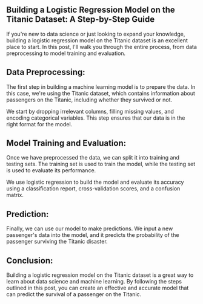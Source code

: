 ## Building a Logistic Regression Model on the Titanic Dataset: A Step-by-Step Guide

If you're new to data science or just looking to expand your knowledge, building a logistic regression model on the Titanic dataset is an excellent place to start. In this post, I'll walk you through the entire process, from data preprocessing to model training and evaluation.

## Data Preprocessing:

The first step in building a machine learning model is to prepare the data. In this case, we're using the Titanic dataset, which contains information about passengers on the Titanic, including whether they survived or not.

We start by dropping irrelevant columns, filling missing values, and encoding categorical variables. This step ensures that our data is in the right format for the model.

## Model Training and Evaluation:

Once we have preprocessed the data, we can split it into training and testing sets. The training set is used to train the model, while the testing set is used to evaluate its performance.

We use logistic regression to build the model and evaluate its accuracy using a classification report, cross-validation scores, and a confusion matrix.

## Prediction:

Finally, we can use our model to make predictions. We input a new passenger's data into the model, and it predicts the probability of the passenger surviving the Titanic disaster.

## Conclusion:

Building a logistic regression model on the Titanic dataset is a great way to learn about data science and machine learning. By following the steps outlined in this post, you can create an effective and accurate model that can predict the survival of a passenger on the Titanic.
